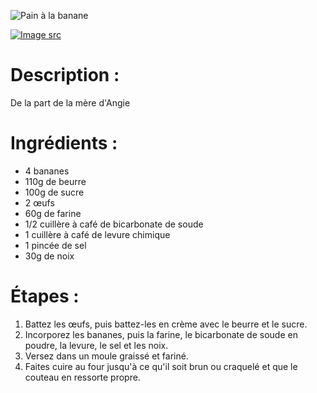 ![Pain à la banane](https://chowdown.io/images/banana-bread.jpg)

[![Image src](https://raw.githubusercontent.com/bartzaalberg/recipes/master/data/icons/camera-icon.png#image-src)](
    https://www.flickr.com/photos/whitneyinchicago/4413307543/
)

# Description :

De la part de la mère d'Angie

# Ingrédients :

* 4 bananes
* 110g de beurre
* 100g de sucre
* 2 œufs
* 60g de farine
* 1/2 cuillère à café de bicarbonate de soude
* 1 cuillère à café de levure chimique
* 1 pincée de sel
* 30g de noix

# Étapes :

1. Battez les œufs, puis battez-les en crème avec le beurre et le sucre.
2. Incorporez les bananes, puis la farine, le bicarbonate de soude en poudre, la levure, le sel et les noix.
3. Versez dans un moule graissé et fariné.
4. Faites cuire au four jusqu'à ce qu'il soit brun ou craquelé et que le couteau en ressorte propre.
